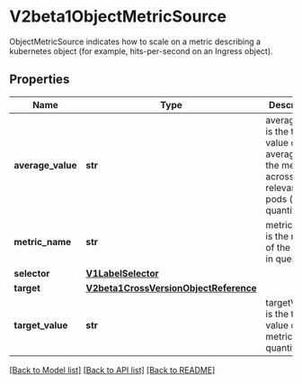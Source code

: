# V2beta1ObjectMetricSource

ObjectMetricSource indicates how to scale on a metric describing a kubernetes object (for example, hits-per-second on an Ingress object).
## Properties
Name | Type | Description | Notes
------------ | ------------- | ------------- | -------------
**average_value** | **str** | averageValue is the target value of the average of the metric across all relevant pods (as a quantity) | [optional] 
**metric_name** | **str** | metricName is the name of the metric in question. | 
**selector** | [**V1LabelSelector**](V1LabelSelector.md) |  | [optional] 
**target** | [**V2beta1CrossVersionObjectReference**](V2beta1CrossVersionObjectReference.md) |  | 
**target_value** | **str** | targetValue is the target value of the metric (as a quantity). | 

[[Back to Model list]](../README.md#documentation-for-models) [[Back to API list]](../README.md#documentation-for-api-endpoints) [[Back to README]](../README.md)


